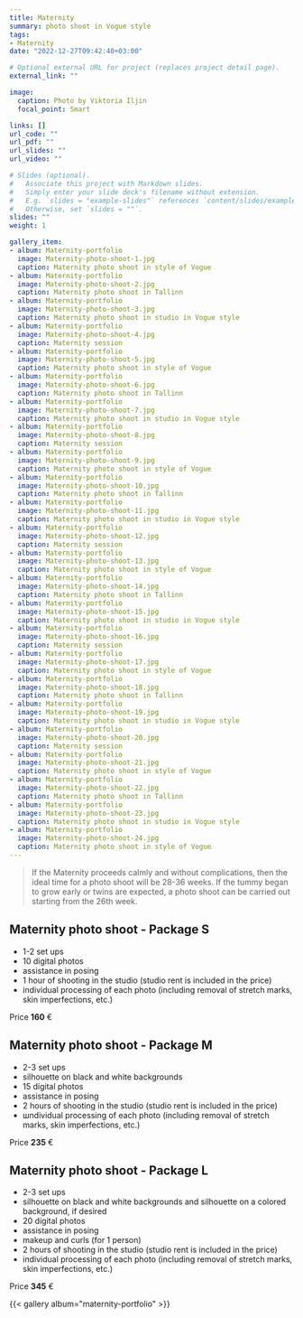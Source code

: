 ```yaml
---
title: Maternity 
summary: photo shoot in Vogue style
tags:
- Maternity
date: "2022-12-27T09:42:40+03:00"

# Optional external URL for project (replaces project detail page).
external_link: ""

image:
  caption: Photo by Viktoria Iljin
  focal_point: Smart

links: []
url_code: ""
url_pdf: ""
url_slides: ""
url_video: ""

# Slides (optional).
#   Associate this project with Markdown slides.
#   Simply enter your slide deck's filename without extension.
#   E.g. `slides = "example-slides"` references `content/slides/example-slides.md`.
#   Otherwise, set `slides = ""`.
slides: ""
weight: 1

gallery_item:
- album: Maternity-portfolio
  image: Maternity-photo-shoot-1.jpg
  caption: Maternity photo shoot in style of Vogue 
- album: Maternity-portfolio
  image: Maternity-photo-shoot-2.jpg
  caption: Maternity photo shoot in Tallinn
- album: Maternity-portfolio
  image: Maternity-photo-shoot-3.jpg
  caption: Maternity photo shoot in studio in Vogue style
- album: Maternity-portfolio
  image: Maternity-photo-shoot-4.jpg
  caption: Maternity session
- album: Maternity-portfolio
  image: Maternity-photo-shoot-5.jpg
  caption: Maternity photo shoot in style of Vogue   
- album: Maternity-portfolio
  image: Maternity-photo-shoot-6.jpg
  caption: Maternity photo shoot in Tallinn
- album: Maternity-portfolio
  image: Maternity-photo-shoot-7.jpg
  caption: Maternity photo shoot in studio in Vogue style
- album: Maternity-portfolio
  image: Maternity-photo-shoot-8.jpg
  caption: Maternity session
- album: Maternity-portfolio
  image: Maternity-photo-shoot-9.jpg
  caption: Maternity photo shoot in style of Vogue 
- album: Maternity-portfolio
  image: Maternity-photo-shoot-10.jpg
  caption: Maternity photo shoot in Tallinn
- album: Maternity-portfolio
  image: Maternity-photo-shoot-11.jpg
  caption: Maternity photo shoot in studio in Vogue style
- album: Maternity-portfolio
  image: Maternity-photo-shoot-12.jpg
  caption: Maternity session
- album: Maternity-portfolio
  image: Maternity-photo-shoot-13.jpg
  caption: Maternity photo shoot in style of Vogue   
- album: Maternity-portfolio
  image: Maternity-photo-shoot-14.jpg
  caption: Maternity photo shoot in Tallinn
- album: Maternity-portfolio
  image: Maternity-photo-shoot-15.jpg
  caption: Maternity photo shoot in studio in Vogue style
- album: Maternity-portfolio
  image: Maternity-photo-shoot-16.jpg
  caption: Maternity session
- album: Maternity-portfolio
  image: Maternity-photo-shoot-17.jpg
  caption: Maternity photo shoot in style of Vogue 
- album: Maternity-portfolio
  image: Maternity-photo-shoot-18.jpg
  caption: Maternity photo shoot in Tallinn
- album: Maternity-portfolio
  image: Maternity-photo-shoot-19.jpg
  caption: Maternity photo shoot in studio in Vogue style
- album: Maternity-portfolio
  image: Maternity-photo-shoot-20.jpg
  caption: Maternity session
- album: Maternity-portfolio
  image: Maternity-photo-shoot-21.jpg
  caption: Maternity photo shoot in style of Vogue   
- album: Maternity-portfolio
  image: Maternity-photo-shoot-22.jpg
  caption: Maternity photo shoot in Tallinn
- album: Maternity-portfolio
  image: Maternity-photo-shoot-23.jpg
  caption: Maternity photo shoot in studio in Vogue style
- album: Maternity-portfolio
  image: Maternity-photo-shoot-24.jpg
  caption: Maternity photo shoot in style of Vogue 
---
```

>If the Maternity proceeds calmly and without complications, then the ideal time for a photo shoot will be 28-36 weeks. If the tummy began to grow early or twins are expected, a photo shoot can be carried out starting from the 26th week.

## Maternity photo shoot - Package S

* 1-2 set ups
* 10 digital photos 
* assistance in posing
* 1 hour of shooting in the studio (studio rent is included in the price)
* individual processing of each photo (including removal of stretch marks, skin imperfections, etc.)

Price **160** €

## Maternity photo shoot - Package M

* 2-3 set ups
* silhouette on black and white backgrounds
* 15 digital photos 
* assistance in posing
* 2 hours of shooting in the studio (studio rent is included in the price)
* шndividual processing of each photo (including removal of stretch marks, skin imperfections, etc.)

Price **235** €

## Maternity photo shoot - Package L

* 2-3 set ups
* silhouette on black and white backgrounds and silhouette on a colored background, if desired
* 20 digital photos 
* assistance in posing
* makeup and curls (for 1 person)
* 2 hours of shooting in the studio (studio rent is included in the price)
* individual processing of each photo (including removal of stretch marks, skin imperfections, etc.)

Price **345** €

{{< gallery album="maternity-portfolio" >}}